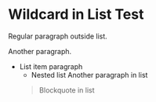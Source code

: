 # Wildcard in List Test

Regular paragraph outside list.

Another paragraph.

- List item paragraph
  - Nested list
  Another paragraph in list
  > Blockquote in list
